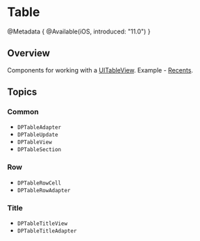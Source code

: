 # Table

@Metadata {
    @Available(iOS, introduced: "11.0")
}

## Overview

Components for working with a [UITableView](https://developer.apple.com/documentation/uikit/uitableview). Example - [Recents](https://github.com/DPLibs/DPUIKit-swift/tree/master/Demo/Demo/Presentation/Modules/Recents/Screens/Recents/RecentsViewController.swift).

## Topics

### Common
- ``DPTableAdapter``
- ``DPTableUpdate``
- ``DPTableView``
- ``DPTableSection``

### Row
- ``DPTableRowCell``
- ``DPTableRowAdapter``

### Title
- ``DPTableTitleView``
- ``DPTableTitleAdapter``
